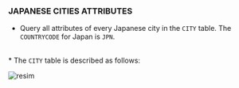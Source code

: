 ### JAPANESE CITIES ATTRIBUTES

* Query all attributes of every Japanese city in the <code>CITY</code> table. The <code>COUNTRYCODE</code> for Japan is <code>JPN</code>.
<br>
* The <code>CITY</code> table is described as follows:

![resim](https://s3.amazonaws.com/hr-challenge-images/8137/1449729804-f21d187d0f-CITY.jpg)


